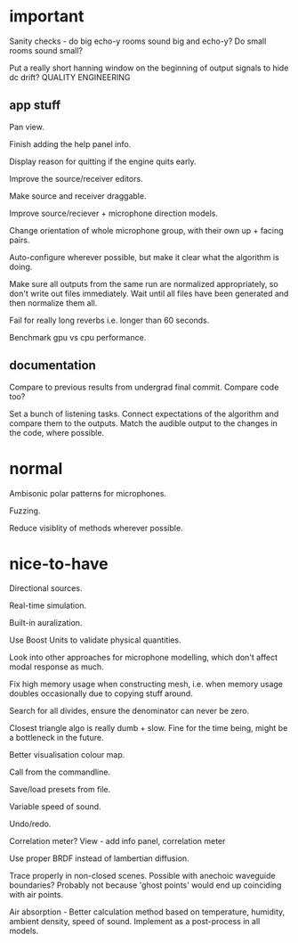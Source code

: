 important
=========

Sanity checks - do big echo-y rooms sound big and echo-y? Do small rooms sound
small?

Put a really short hanning window on the beginning of output signals to hide
dc drift? QUALITY ENGINEERING

app stuff
---------

Pan view.

Finish adding the help panel info.

Display reason for quitting if the engine quits early.

Improve the source/receiver editors.

Make source and receiver draggable.

Improve source/reciever + microphone direction models.

Change orientation of whole microphone group, with their own up + facing pairs.

Auto-configure wherever possible, but make it clear what the algorithm is doing.

Make sure all outputs from the same run are normalized appropriately, so don't
write out files immediately. Wait until all files have been generated and then
normalize them all.

Fail for really long reverbs i.e. longer than 60 seconds.

Benchmark gpu vs cpu performance.

documentation
-------------

Compare to previous results from undergrad final commit. Compare code too?

Set a bunch of listening tasks.
    Connect expectations of the algorithm and compare them to the outputs.
    Match the audible output to the changes in the code, where possible.

normal
======

Ambisonic polar patterns for microphones.

Fuzzing.

Reduce visiblity of methods wherever possible.

nice-to-have
============

Directional sources.

Real-time simulation.

Built-in auralization.

Use Boost Units to validate physical quantities.

Look into other approaches for microphone modelling, which don't affect modal
response as much.

Fix high memory usage when constructing mesh, i.e. when memory usage doubles
occasionally due to copying stuff around.

Search for all divides, ensure the denominator can never be zero.

Closest triangle algo is really dumb + slow.
Fine for the time being, might be a bottleneck in the future.

Better visualisation colour map.

Call from the commandline.

Save/load presets from file.

Variable speed of sound.

Undo/redo.

Correlation meter?
View - add info panel, correlation meter

Use proper BRDF instead of lambertian diffusion.

Trace properly in non-closed scenes.
Possible with anechoic waveguide boundaries?
Probably not because 'ghost points' would end up coinciding with air points.

Air absorption - Better calculation method based on temperature, humidity,
ambient density, speed of sound.
Implement as a post-process in all models.
